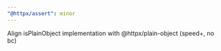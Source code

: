 ```yaml
---
"@httpx/assert": minor
---
```


Align isPlainObject implementation with @httpx/plain-object (speed+, no bc)
